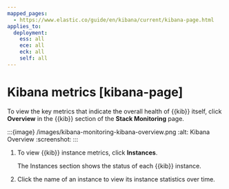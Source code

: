 ```yaml
---
mapped_pages:
  - https://www.elastic.co/guide/en/kibana/current/kibana-page.html
applies_to:
  deployment:
    ess: all
    ece: all
    eck: all
    self: all
---
```




# Kibana metrics [kibana-page]


To view the key metrics that indicate the overall health of {{kib}} itself, click **Overview** in the {{kib}} section of the **Stack Monitoring** page.

:::{image} /images/kibana-monitoring-kibana-overview.png
:alt: Kibana Overview
:screenshot:
:::

1. To view {{kib}} instance metrics, click **Instances**.

    The Instances section shows the status of each {{kib}} instance.

2. Click the name of an instance to view its instance statistics over time.
